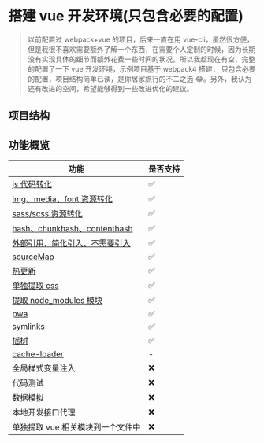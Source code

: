 # 搭建 vue 开发环境(只包含必要的配置)

> 以前配置过 webpack+vue 的项目，后来一直在用 vue-cli，虽然很方便，但是我很不喜欢需要额外了解一个东西，在需要个人定制的时候，因为长期没有实现具体的细节而额外花费一些时间的状况。所以我趁现在有空，完整的配置了一下 vue 开发环境，示例项目基于 webpack4 搭建， 只包含必要的配置，项目结构简单已读，是你居家旅行的不二之选 😂。另外，我认为还有改进的空间，希望能够得到一些改进优化的建议。

## 项目结构

## 功能概览

| 功能                                                                | 是否支持 |
| ------------------------------------------------------------------- | -------- |
| [js 代码转化](./js代码转化.md)                                      | ✅       |
| [img、media、font 资源转化](./img-media-font资源转化.md)            | ✅       |
| [sass/scss 资源转化](./sass-scss资源转化.md)                        | ✅       |
| [hash、chunkhash、contenthash](./hash-chunkhash-contenthash.md)     | ✅       |
| [外部引用、简化引入、不需要引入](./外部引用-简化引入-不需要引入.md) | ✅       |
| [sourceMap](./sourceMap.md)                                         | ✅       |
| [热更新](./热更新.md)                                               | ✅       |
| [单独提取 css](./单独提取css.md)                                    | ✅       |
| [提取 node_modules 模块](./提取node_modules模块.md)                 | ✅       |
| [pwa](./pwa.md)                                                     | ✅       |
| [symlinks](./symlinks.md)                                           | ✅       |
| [摇树](./摇树.md)                                                   | ✅       |
| [cache-loader](./cache-loader.md)                                   | -        |
| 全局样式变量注入                                                    | ❌       |
| 代码测试                                                            | ❌       |
| 数据模拟                                                            | ❌       |
| 本地开发接口代理                                                    | ❌       |
| 单独提取 vue 相关模块到一个文件中                                   | ❌       |
